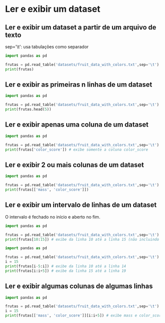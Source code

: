 # Ler e exibir um dataset

## Ler e exibir um dataset a partir de um arquivo de texto

sep='\t': usa tabulações como separador

~~~python
import pandas as pd

frutas = pd.read_table('datasets/fruit_data_with_colors.txt',sep='\t')
print(frutas)
~~~

## Ler e exibir as primeiras n linhas de um dataset

~~~python
import pandas as pd

frutas = pd.read_table('datasets/fruit_data_with_colors.txt',sep='\t')
print(frutas.head(5)) 
~~~

## Ler e exibir apenas uma coluna de um dataset

~~~python
import pandas as pd

frutas = pd.read_table('datasets/fruit_data_with_colors.txt',sep='\t')
print(frutas['color_score']) # exibe somente a coluna color_score
~~~

## Ler e exibir 2 ou mais colunas de um dataset

~~~python
import pandas as pd

frutas = pd.read_table('datasets/fruit_data_with_colors.txt',sep='\t')
print(frutas[['mass', 'color_score']])
~~~

## Ler e exibir um intervalo de linhas de um dataset

O intervalo é fechado no início e aberto no fim.  

~~~python
import pandas as pd

frutas = pd.read_table('datasets/fruit_data_with_colors.txt',sep='\t')
print(frutas[10:15]) # exibe da linha 10 até a linha 15 (não incluindo o 15)
~~~

~~~python
import pandas as pd

frutas = pd.read_table('datasets/fruit_data_with_colors.txt',sep='\t')
i = 15
print(frutas[i-5:i]) # exibe da linha 10 até a linha 14
print(frutas[i:i+5]) # exibe da linha 15 até a linha 19
~~~

## Ler e exibir algumas colunas de algumas linhas

~~~python
import pandas as pd

frutas = pd.read_table('datasets/fruit_data_with_colors.txt',sep='\t')
i = 15
print(frutas[['mass', 'color_score']][i:i+5]) # exibe mass e color_score da linha 15 a 19
~~~